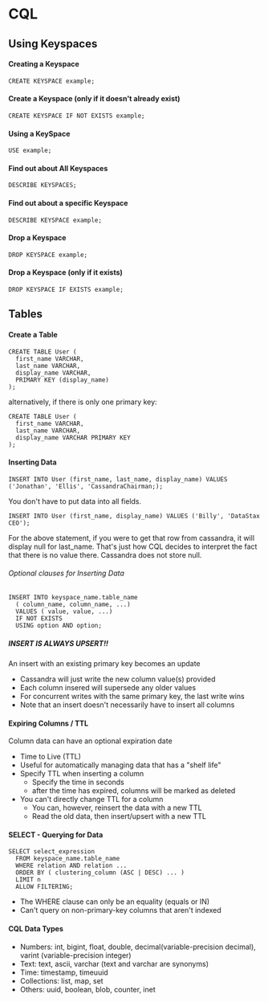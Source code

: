 CQL
===

## Using Keyspaces

#### Creating a Keyspace
```
CREATE KEYSPACE example;
```

#### Create a Keyspace (only if it doesn't already exist)
```
CREATE KEYSPACE IF NOT EXISTS example;
```

#### Using a KeySpace
```
USE example;
```

#### Find out about All Keyspaces
```
DESCRIBE KEYSPACES;
```

#### Find out about a specific Keyspace
```
DESCRIBE KEYSPACE example;
```

#### Drop a Keyspace
```
DROP KEYSPACE example;
```

#### Drop a Keyspace (only if it exists)
```
DROP KEYSPACE IF EXISTS example;
```

## Tables

#### Create a Table
```
CREATE TABLE User ( 
  first_name VARCHAR,
  last_name VARCHAR,
  display_name VARCHAR,
  PRIMARY KEY (display_name)
);
```
alternatively, if there is only one primary key:
```
CREATE TABLE User ( 
  first_name VARCHAR,
  last_name VARCHAR,
  display_name VARCHAR PRIMARY KEY
);
```

#### Inserting Data
```
INSERT INTO User (first_name, last_name, display_name) VALUES ('Jonathan', 'Ellis', 'CassandraChairman;);
```
You don't have to put data into all fields.
```
INSERT INTO User (first_name, display_name) VALUES ('Billy', 'DataStax CEO');
```
For the above statement, if you were to get that row from cassandra, it will display null for last_name. That's just how CQL decides to interpret the fact that there is no value there. Cassandra does not store null.

###### Optional clauses for Inserting Data
```
INSERT INTO keyspace_name.table_name 
  ( column_name, column_name, ...)
  VALUES ( value, value, ...) 
  IF NOT EXISTS
  USING option AND option;
```

##### INSERT IS ALWAYS UPSERT!!
An insert with an existing primary key becomes an update
  - Cassandra will just write the new column value(s) provided
  - Each column insered will supersede any older values
  - For concurrent writes with the same primary key, the last write wins
  - Note that an insert doesn't necessarily have to insert all columns

#### Expiring Columns / TTL
Column data can have an optional expiration date
  - Time to Live (TTL)
  - Useful for automatically managing data that has a "shelf life"
  - Specify TTL when inserting a column
    - Specify the time in seconds
    - after the time has expired, columns will be marked as deleted
  - You can't directly change TTL for a column
    - You can, however, reinsert the data with a new TTL
    - Read the old data, then insert/upsert with a new TTL

#### SELECT - Querying for Data
```
SELECT select_expression
  FROM keyspace_name.table_name
  WHERE relation AND relation ...
  ORDER BY ( clustering_column (ASC | DESC) ... )
  LIMIT n
  ALLOW FILTERING;
```
- The WHERE clause can only be an equality (equals or IN)
- Can't query on non-primary-key columns that aren't indexed

#### CQL Data Types
- Numbers: int, bigint, float, double, decimal(variable-precision decimal), varint (variable-precision integer)
- Text: text, ascii, varchar (text and varchar are synonyms)
- Time: timestamp, timeuuid
- Collections: list, map, set
- Others: uuid, boolean, blob, counter, inet

